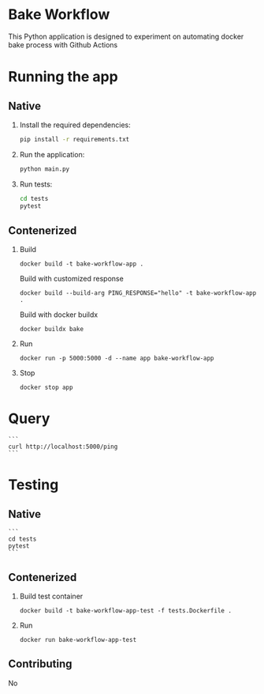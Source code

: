 # Bake Workflow

This Python application is designed to experiment on automating docker bake process with Github Actions

# Running the app

## Native

1. Install the required dependencies:
    ```sh
    pip install -r requirements.txt
    ```
2. Run the application:
    ```sh
    python main.py
    ```
3. Run tests:
    ```sh
    cd tests
    pytest
    ```
## Contenerized

1. Build
    ```
    docker build -t bake-workflow-app .
    ```
    Build with customized response
    ```
    docker build --build-arg PING_RESPONSE="hello" -t bake-workflow-app . 
    ```
    Build with docker buildx
    ```
    docker buildx bake
    ```
2. Run 
    ```
    docker run -p 5000:5000 -d --name app bake-workflow-app
    ```
3. Stop
    ```
    docker stop app
    ```

# Query
    ```
    curl http://localhost:5000/ping
    ```

# Testing

## Native
    ```
    cd tests
    pytest
    ```

## Contenerized

1. Build test container
    ```
    docker build -t bake-workflow-app-test -f tests.Dockerfile .
    ```
2. Run
    ```
    docker run bake-workflow-app-test
    ```

## Contributing

No